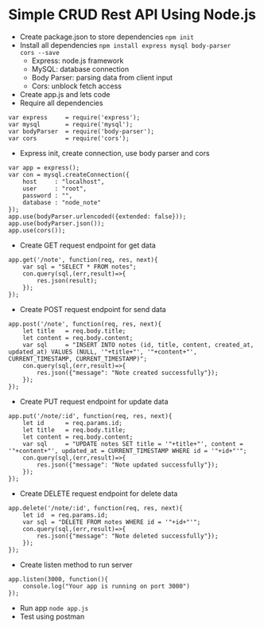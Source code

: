 # Simple CRUD Rest API Using Node.js
- Create package.json to store dependencies <code>npm init</code>
- Install all dependencies <code>npm install express mysql body-parser cors --save</code>
  - Express: node.js framework
  - MySQL: database connection
  - Body Parser: parsing data from client input
  - Cors: unblock fetch access
- Create app.js and lets code
- Require all dependencies
```
var express     = require('express');
var mysql       = require('mysql');
var bodyParser  = require('body-parser');
var cors        = require('cors');
```
- Express init, create connection, use body parser and cors
```
var app = express();
var con = mysql.createConnection({
	host	 : "localhost",
	user	 : "root",
	password : "",
	database : "node_note"
});
app.use(bodyParser.urlencoded({extended: false}));
app.use(bodyParser.json());
app.use(cors());
```
- Create GET request endpoint for get data 
```
app.get('/note', function(req, res, next){
	var sql = "SELECT * FROM notes";
	con.query(sql,(err,result)=>{
		res.json(result);
	});
});
```
- Create POST request endpoint for send data 
```
app.post('/note', function(req, res, next){
	let title 	= req.body.title;
	let content = req.body.content;
	var sql 	= "INSERT INTO notes (id, title, content, created_at, updated_at) VALUES (NULL, '"+title+"', '"+content+"', CURRENT_TIMESTAMP, CURRENT_TIMESTAMP)"; 
	con.query(sql,(err,result)=>{
		res.json({"message": "Note created successfully"});
	});
});
```
- Create PUT request endpoint for update data
```
app.put('/note/:id', function(req, res, next){
	let id		= req.params.id;
	let title	= req.body.title;
	let content = req.body.content;
	var sql 	= "UPDATE notes SET title = '"+title+"', content = '"+content+"', updated_at = CURRENT_TIMESTAMP WHERE id = '"+id+"'";
	con.query(sql,(err,result)=>{
		res.json({"message": "Note updated successfully"});
	});
});
```
- Create DELETE request endpoint for delete data
```
app.delete('/note/:id', function(req, res, next){
	let id	= req.params.id;
	var sql = "DELETE FROM notes WHERE id = '"+id+"'";
	con.query(sql,(err,result)=>{
		res.json({"message": "Note deleted successfully"});
	});
});
```
- Create listen method to run server
```
app.listen(3000, function(){
	console.log("Your app is running on port 3000")
});
```
- Run app <code>node app.js</code>
- Test using postman 
